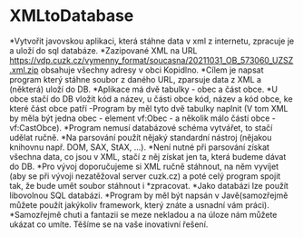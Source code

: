 # XMLtoDatabase
*Vytvořit javovskou aplikaci, která stáhne data v xml z internetu, zpracuje je a uloží do sql databáze.
*Zazipované XML na URL https://vdp.cuzk.cz/vymenny_format/soucasna/20211031_OB_573060_UZSZ.xml.zip obsahuje všechny adresy v obci Kopidlno.
*Cílem je napsat program který stáhne soubor z daného URL, zparsuje data z XML a (některá) uloží do DB.
*Aplikace má dvě tabulky - obec a část obce.
*U obce stačí do DB vložit kód a název, u části obce kód, název a kód obce, ke které část obce patří
-Program by měl tyto dvě tabulky naplnit (V tom XML by měla být jedna obec - element vf:Obec - a několik málo částí obce - vf:CastObce).
*Program nemusí databázové schéma vytvářet, to stačí udělat ručně.
*Na parsování použít nějaký standardní nástroj (nějakou knihovnu např. DOM, SAX, StAX, ...).
*Není nutné při parsování získat všechna data, co jsou v XML, stačí z něj získat jen ta, která budeme dávat do DB.
*Pro vývoj doporučujeme si XML ručně stáhnout, na něm vyvíjet (aby se při vývoji nezatěžoval server cuzk.cz) a poté celý program spojit tak, že bude umět soubor stáhnout i *zpracovat.
*Jako databázi lze použít libovolnou SQL databázi.
*Program by měl být napsán v Javě(samozřejmě můžete použít jakýkoliv framework, který znáte a usnadní vám práci).
*Samozřejmě chuti a fantazii se meze nekladou a na úloze nám můžete ukázat co umíte. Těšíme se na vaše inovativní řešení.
